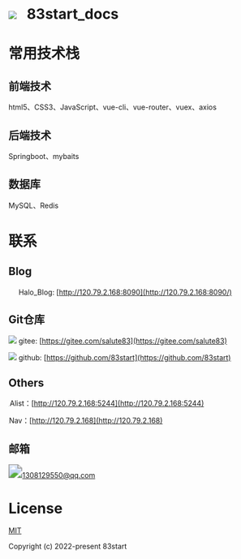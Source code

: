 # <h1> <img src="https://83-cloud-space.oss-cn-shenzhen.aliyuncs.com/File/DocsifyFile/doc_32.svg"/> &nbsp;&nbsp;83start_docs</h1> <!-- {docsify-ignore-all} -->

# 常用技术栈
## 前端技术
html5、CSS3、JavaScript、vue-cli、vue-router、vuex、axios

## 后端技术
Springboot、mybaits

## 数据库
MySQL、Redis


# 联系
## Blog
<img src="https://83-cloud-space.oss-cn-shenzhen.aliyuncs.com/File/DocsifyFile/halo_16.png" width = "16px"/> Halo_Blog: [http://120.79.2.168:8090](http://120.79.2.168:8090/)


## Git仓库
<img src="https://83-cloud-space.oss-cn-shenzhen.aliyuncs.com/File/DocsifyFile/gitee_16.svg"/> gitee: [https://gitee.com/salute83](https://gitee.com/salute83)

<img src="https://83-cloud-space.oss-cn-shenzhen.aliyuncs.com/File/DocsifyFile/github_16.svg"/> github: [https://github.com/83start](https://github.com/83start)

## Others

<img src="https://cdn.jsdelivr.net/gh/83start/83_start_images@main/202208171641502.svg" alt="can_circle" style="zoom:3%;" />Alist：[http://120.79.2.168:5244](http://120.79.2.168:5244)

<img src="https://83-cloud-space.oss-cn-shenzhen.aliyuncs.com/File/HaloFile/202208171644382.jpg" alt="logo" style="zoom:2%;" />Nav：[http://120.79.2.168](http://120.79.2.168)


## 邮箱
<img src="https://83-cloud-space.oss-cn-shenzhen.aliyuncs.com/File/DocsifyFile/mail_16.svg" style="zoom:170%;" /><a href="mailto:1308129550@qq.com">1308129550@qq.com</a>


# License

[MIT](https://github.com/83start)

Copyright (c) 2022-present 83start